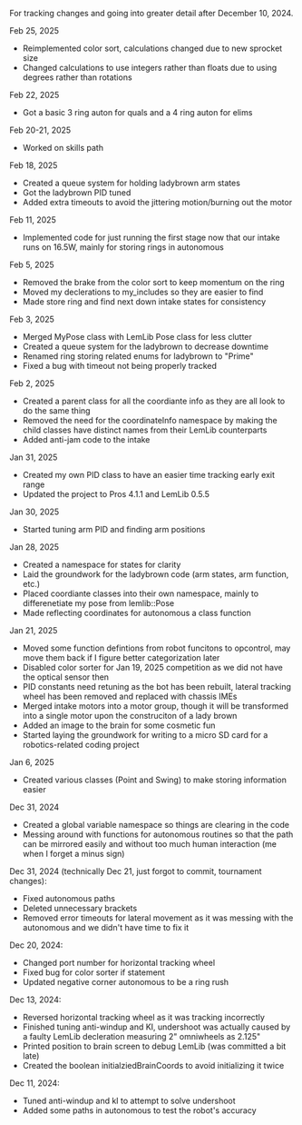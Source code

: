 For tracking changes and going into greater detail after December 10, 2024.

Feb 25, 2025
- Reimplemented color sort, calculations changed due to new sprocket size
- Changed calculations to use integers rather than floats due to using degrees rather than rotations

Feb 22, 2025
- Got a basic 3 ring auton for quals and a 4 ring auton for elims

Feb 20-21, 2025
- Worked on skills path

Feb 18, 2025
- Created a queue system for holding ladybrown arm states
- Got the ladybrown PID tuned
- Added extra timeouts to avoid the jittering motion/burning out the motor

Feb 11, 2025
- Implemented code for just running the first stage now that our intake runs on 16.5W, mainly for storing rings in autonomous

Feb 5, 2025
- Removed the brake from the color sort to keep momentum on the ring
- Moved my declerations to my_includes so they are easier to find
- Made store ring and find next down intake states for consistency

Feb 3, 2025
- Merged MyPose class with LemLib Pose class for less clutter
- Created a queue system for the ladybrown to decrease downtime
- Renamed ring storing related enums for ladybrown to "Prime"
- Fixed a bug with timeout not being properly tracked

Feb 2, 2025
- Created a parent class for all the coordiante info as they are all look to do the same thing  
- Removed the need for the coordinateInfo namespace by making the child classes have distinct names from their LemLib counterparts
- Added anti-jam code to the intake

Jan 31, 2025
- Created my own PID class to have an easier time tracking early exit range
- Updated the project to Pros 4.1.1 and LemLib 0.5.5

Jan 30, 2025
- Started tuning arm PID and finding arm positions

Jan 28, 2025
- Created a namespace for states for clarity
- Laid the groundwork for the ladybrown code (arm states, arm function, etc.)
- Placed coordiante classes into their own namespace, mainly to differenetiate my pose from lemlib::Pose
- Made reflecting coordinates for autonomous a class function

Jan 21, 2025
- Moved some function defintions from robot funcitons to opcontrol, may move them back if I figure better categorization later
- Disabled color sorter for Jan 19, 2025 competition as we did not have the optical sensor then
- PID constants need retuning as the bot has been rebuilt, lateral tracking wheel has been removed and replaced with chassis IMEs
- Merged intake motors into a motor group, though it will be transformed into a single motor upon the construciton of a lady brown
- Added an image to the brain for some cosmetic fun
- Started laying the groundwork for writing to a micro SD card for a robotics-related coding project

Jan 6, 2025
- Created various classes (Point and Swing) to make storing information easier

Dec 31, 2024
- Created a global variable namespace so things are clearing in the code
- Messing around with functions for autonomous routines so that the path can be mirrored easily and without too much human interaction (me when I forget a minus sign)

Dec 31, 2024 (technically Dec 21, just forgot to commit, tournament changes):
- Fixed autonomous paths
- Deleted unnecessary brackets
- Removed error timeouts for lateral movement as it was messing with the autonomous and we didn't have time to fix it

Dec 20, 2024:
- Changed port number for horizontal tracking wheel
- Fixed bug for color sorter if statement
- Updated negative corner autonomous to be a ring rush

Dec 13, 2024:
- Reversed horizontal tracking wheel as it was tracking incorrectly
- Finished tuning anti-windup and KI, undershoot was actually caused by a faulty LemLib decleration measuring 2" omniwheels as 2.125"
- Printed position to brain screen to debug LemLib (was committed a bit late)
- Created the boolean initialziedBrainCoords to avoid initializing it twice

Dec 11, 2024:
- Tuned anti-windup and kI to attempt to solve undershoot
- Added some paths in autonomous to test the robot's accuracy